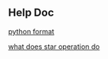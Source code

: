 ## Help Doc

[python format](https://pyformat.info/#conversion_flags)

[what does star operation do](http://stackoverflow.com/questions/2921847/what-does-the-star-operator-mean)
